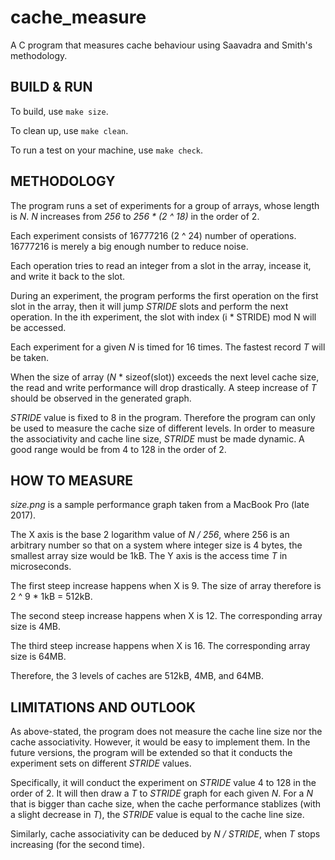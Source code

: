 # cache_measure

A C program that measures cache behaviour using Saavadra and Smith's methodology.

## BUILD & RUN

To build, use `make size`.

To clean up, use `make clean`.

To run a test on your machine, use `make check`.

## METHODOLOGY

The program runs a set of experiments for a group of arrays, whose length is _N_. _N_ increases from _256_ to _256 * (2 ^ 18)_ in the order of 2.

Each experiment consists of 16777216 (2 ^ 24) number of operations. 16777216 is merely a big enough number to reduce noise.

Each operation tries to read an integer from a slot in the array, incease it, and write it back to the slot.

During an experiment, the program performs the first operation on the first slot in the array, then it will jump _STRIDE_ slots and perform the next operation. In the ith experiment, the slot with index (i * STRIDE) mod N will be accessed.

Each experiment for a given _N_ is timed for 16 times. The fastest record _T_ will be taken.

When the size of array (_N_ * sizeof(slot)) exceeds the next level cache size, the read and write performance will drop drastically. A steep increase of _T_ should be observed in the generated graph.

_STRIDE_ value is fixed to 8 in the program. Therefore the program can only be used to measure the cache size of different levels. In order to measure the associativity and cache line size, _STRIDE_ must be made dynamic. A good range would be from 4 to 128 in the order of 2.

## HOW TO MEASURE

*size.png* is a sample performance graph taken from a MacBook Pro (late 2017).

The X axis is the base 2 logarithm value of _N / 256_, where 256 is an arbitrary number so that on a system where integer size is 4 bytes, the smallest array size would be 1kB. The Y axis is the access time _T_ in microseconds.

The first steep increase happens when X is 9. The size of array therefore is 2 ^ 9 * 1kB = 512kB.

The second steep increase happens when X is 12. The corresponding array size is 4MB.

The third steep increase happens when X is 16. The corresponding array size is 64MB.

Therefore, the 3 levels of caches are 512kB, 4MB, and 64MB.

## LIMITATIONS AND OUTLOOK

As above-stated, the program does not measure the cache line size nor the cache associativity. However, it would be easy to implement them. In the future versions, the program will be extended so that it conducts the experiment sets on different _STRIDE_ values.

Specifically, it will conduct the experiment on _STRIDE_ value 4 to 128 in the order of 2. It will then draw a _T_ to _STRIDE_ graph for each given _N_. For a _N_ that is bigger than cache size, when the cache performance stablizes (with a slight decrease in _T_), the _STRIDE_ value is equal to the cache line size.

Similarly, cache associativity can be deduced by _N / STRIDE_, when _T_ stops increasing (for the second time).